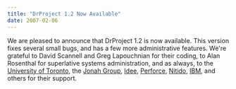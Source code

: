 ```yaml
---
title: "DrProject 1.2 Now Available"
date: 2007-02-06
---
```

We are pleased to announce that DrProject 1.2 is now available.  This version fixes several small bugs, and has a few more administrative features.  We're grateful to David Scannell and Greg Lapouchnian for their coding, to Alan Rosenthal for superlative systems administration, and as always, to the <a href="http://www.utoronto.ca">University of Toronto</a>, the <a href="http://www.jonahgroup.com">Jonah Group</a>, <a href="http://www.ideeinc.com">Idee</a>, <a href="http://www.perforce.com">Perforce</a>, <a href="http://www.nitido.com">Nitido</a>, <a href="http://www.ibm.com">IBM</a>, and others for their support.
